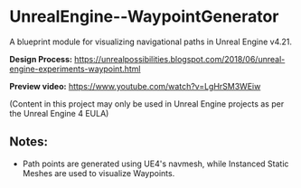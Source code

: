 # UnrealEngine--WaypointGenerator
A blueprint module for visualizing navigational paths in Unreal Engine v4.21. 

**Design Process:** https://unrealpossibilities.blogspot.com/2018/06/unreal-engine-experiments-waypoint.html

**Preview video:** https://www.youtube.com/watch?v=LgHrSM3WEiw

(Content in this project may only be used in Unreal Engine projects as per the Unreal Engine 4 EULA)

## Notes:
- Path points are generated using UE4's navmesh, while Instanced Static Meshes are used to visualize Waypoints.
